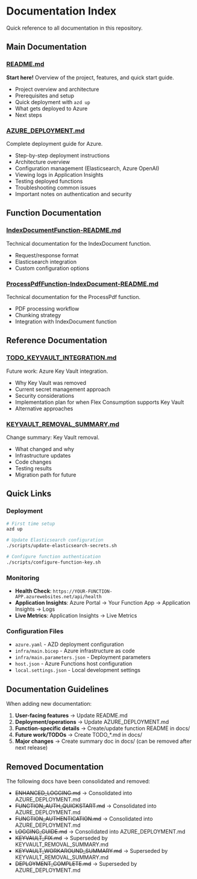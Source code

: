 # Documentation Index

Quick reference to all documentation in this repository.

## Main Documentation

### [README.md](../README.md)
**Start here!** Overview of the project, features, and quick start guide.
- Project overview and architecture
- Prerequisites and setup
- Quick deployment with `azd up`
- What gets deployed to Azure
- Next steps

### [AZURE_DEPLOYMENT.md](../AZURE_DEPLOYMENT.md)
Complete deployment guide for Azure.
- Step-by-step deployment instructions
- Architecture overview
- Configuration management (Elasticsearch, Azure OpenAI)
- Viewing logs in Application Insights
- Testing deployed functions
- Troubleshooting common issues
- Important notes on authentication and security

## Function Documentation

### [IndexDocumentFunction-README.md](./IndexDocumentFunction-README.md)
Technical documentation for the IndexDocument function.
- Request/response format
- Elasticsearch integration
- Custom configuration options

### [ProcessPdfFunction-IndexDocument-README.md](./ProcessPdfFunction-IndexDocument-README.md)
Technical documentation for the ProcessPdf function.
- PDF processing workflow
- Chunking strategy
- Integration with IndexDocument function

## Reference Documentation

### [TODO_KEYVAULT_INTEGRATION.md](./TODO_KEYVAULT_INTEGRATION.md)
Future work: Azure Key Vault integration.
- Why Key Vault was removed
- Current secret management approach
- Security considerations
- Implementation plan for when Flex Consumption supports Key Vault
- Alternative approaches

### [KEYVAULT_REMOVAL_SUMMARY.md](./KEYVAULT_REMOVAL_SUMMARY.md)
Change summary: Key Vault removal.
- What changed and why
- Infrastructure updates
- Code changes
- Testing results
- Migration path for future

## Quick Links

### Deployment
```bash
# First time setup
azd up

# Update Elasticsearch configuration
./scripts/update-elasticsearch-secrets.sh

# Configure function authentication
./scripts/configure-function-key.sh
```

### Monitoring
- **Health Check**: `https://YOUR-FUNCTION-APP.azurewebsites.net/api/health`
- **Application Insights**: Azure Portal → Your Function App → Application Insights → Logs
- **Live Metrics**: Application Insights → Live Metrics

### Configuration Files
- `azure.yaml` - AZD deployment configuration
- `infra/main.bicep` - Azure infrastructure as code
- `infra/main.parameters.json` - Deployment parameters
- `host.json` - Azure Functions host configuration
- `local.settings.json` - Local development settings

## Documentation Guidelines

When adding new documentation:
1. **User-facing features** → Update README.md
2. **Deployment/operations** → Update AZURE_DEPLOYMENT.md
3. **Function-specific details** → Create/update function README in docs/
4. **Future work/TODOs** → Create TODO_*.md in docs/
5. **Major changes** → Create summary doc in docs/ (can be removed after next release)

## Removed Documentation

The following docs have been consolidated and removed:
- ~~ENHANCED_LOGGING.md~~ → Consolidated into AZURE_DEPLOYMENT.md
- ~~FUNCTION_AUTH_QUICKSTART.md~~ → Consolidated into AZURE_DEPLOYMENT.md
- ~~FUNCTION_AUTHENTICATION.md~~ → Consolidated into AZURE_DEPLOYMENT.md
- ~~LOGGING_GUIDE.md~~ → Consolidated into AZURE_DEPLOYMENT.md
- ~~KEYVAULT_FIX.md~~ → Superseded by KEYVAULT_REMOVAL_SUMMARY.md
- ~~KEYVAULT_WORKAROUND_SUMMARY.md~~ → Superseded by KEYVAULT_REMOVAL_SUMMARY.md
- ~~DEPLOYMENT_COMPLETE.md~~ → Superseded by AZURE_DEPLOYMENT.md
